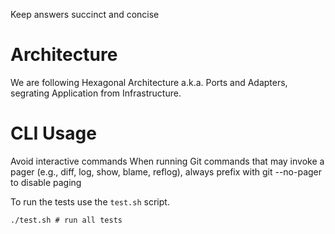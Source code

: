 Keep answers succinct and concise

# Architecture
We are following Hexagonal Architecture a.k.a. Ports and Adapters, segrating Application from Infrastructure.

# CLI Usage
Avoid interactive commands
When running Git commands that may invoke a pager (e.g., diff, log, show, blame, reflog), always prefix with git --no-pager to disable paging

To run the tests use the `test.sh` script.
```
./test.sh # run all tests
```